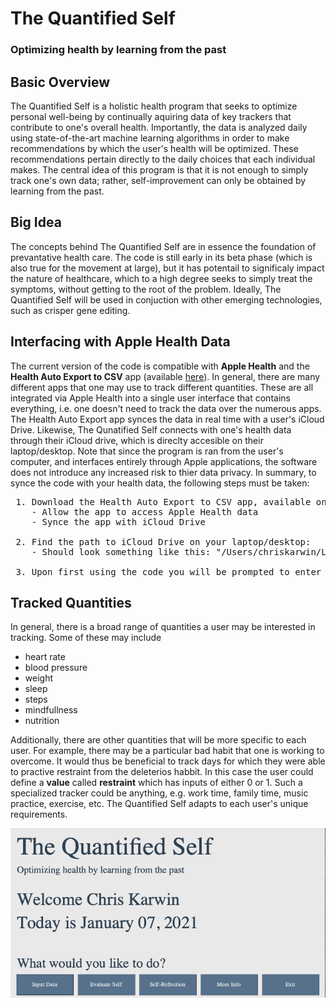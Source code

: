 # The Quantified Self 
### Optimizing health by learning from the past

## Basic Overview <br />
The Quantified Self is a holistic health program that seeks to optimize personal well-being by continually aquiring data of key trackers that contribute to one's overall health. Importantly, the data is analyzed daily using state-of-the-art machine learning algorithms in order to make recommendations by which the user's health will be optimized. These recommendations pertain directly to the daily choices that each individual makes. The central idea of this program is that it is not enough to simply track one's own data; rather, self-improvement can only be obtained by learning from the past. 

## Big Idea <br />
The concepts behind The Quantified Self are in essence the foundation of prevantative health care. The code is still early in its beta phase (which is also true for the movement at large), but it has potentail to significaly impact the nature of healthcare, which to a high degree seeks to simply treat the symptoms, without getting to the root of the problem. Ideally, The Quantified Self will be used in conjuction with other emerging technologies, such as crisper gene editing.

## Interfacing with Apple Health Data <br />

The current version of the code is compatible with **Apple Health** and the **Health Auto Export to CSV** app (available [here](https://apps.apple.com/us/app/health-auto-export-to-csv/id1115567069)). In general, there are many different apps that one may use to track different quantities. These are all integrated via Apple Health into a single user interface that contains everything, i.e. one doesn't need to track the data over the numerous apps. The Health Auto Export app synces the data in real time with a user's iCloud Drive. Likewise, The Qunatified Self connects with one's health data through their iCloud drive, which is direclty accesible on their laptop/desktop. Note that since the program is ran from the user's computer, and interfaces entirely through Apple applications, the software does not introduce any increased risk to thier data privacy. In summary, to synce the code with your health data, the following steps must be taken:


<pre>
 1. Download the Health Auto Export to CSV app, available on Apple iPhone and Apple Watch
    - Allow the app to access Apple Health data
    - Synce the app with iCloud Drive
  
 2. Find the path to iCloud Drive on your laptop/desktop:
    - Should look something like this: "/Users/chriskarwin/Library/Mobile Documents/iCloud~com~ifunography~HealthExport/Documents/"
  
 3. Upon first using the code you will be prompted to enter the above path 
</pre>

## Tracked Quantities <br />

In general, there is a broad range of quantities a user may be interested in tracking. Some of these may include

* heart rate
* blood pressure
* weight
* sleep
* steps
* mindfullness
* nutrition

Additionally, there are other quantities that will be more specific to each user. For example, there may be a particular bad habit that one is working to overcome. It would thus be beneficial to track days for which they were able to practive restraint from the deleterios habbit. In this case the user could define a **value** called **restraint** which has inputs of either 0 or 1. Such a specialized tracker could be anything, e.g. work time, family time, music practice, exercise, etc. The Quantified Self adapts to each user's unique requirements.   



<p align="center">
<img width="700"  src="main_gui.png">
</p>
